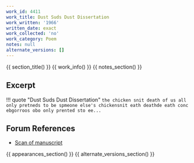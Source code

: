 ```yaml
---
work_id: 4411
work_title: Dust Suds Dust Dissertation
work_written: '1966'
written_date: exact
work_collected: 'no'
work_category: Poem
notes: null
alternate_versions: []
---
```


{{ section_title() }}
{{ work_info() }}
{{ notes_section() }}
## Excerpt
!!! quote "Dust Suds Dust Dissertation"
    ```
    the chicken snit death of us all
    only pretneds to be spmeone else's
    chickensnit eath deathde eath
    conc ebgorroos obo only prented sto ee...
    ```

## Forum References
- [Scan of manuscript](https://bukowskiforum.com/showthread.php?t=607)

{{ appearances_section() }}
{{ alternate_versions_section() }}